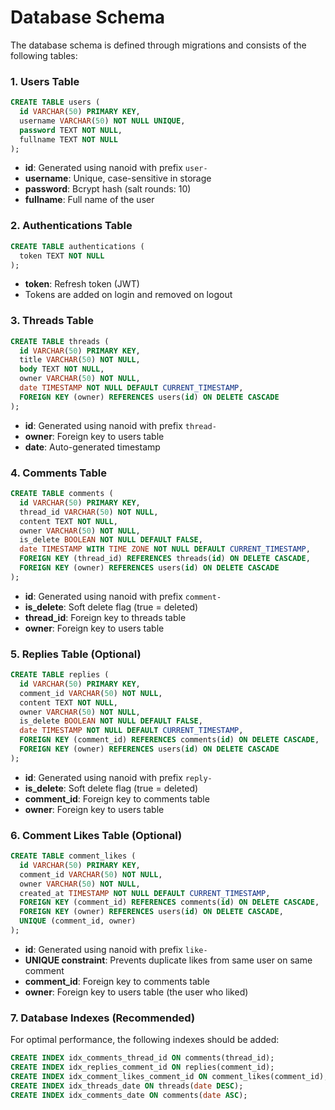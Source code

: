 # Database Schema

The database schema is defined through migrations and consists of the following tables:

### 1. Users Table

```sql
CREATE TABLE users (
  id VARCHAR(50) PRIMARY KEY,
  username VARCHAR(50) NOT NULL UNIQUE,
  password TEXT NOT NULL,
  fullname TEXT NOT NULL
);
```

- **id**: Generated using nanoid with prefix `user-`
- **username**: Unique, case-sensitive in storage
- **password**: Bcrypt hash (salt rounds: 10)
- **fullname**: Full name of the user

### 2. Authentications Table

```sql
CREATE TABLE authentications (
  token TEXT NOT NULL
);
```

- **token**: Refresh token (JWT)
- Tokens are added on login and removed on logout

### 3. Threads Table

```sql
CREATE TABLE threads (
  id VARCHAR(50) PRIMARY KEY,
  title VARCHAR(50) NOT NULL,
  body TEXT NOT NULL,
  owner VARCHAR(50) NOT NULL,
  date TIMESTAMP NOT NULL DEFAULT CURRENT_TIMESTAMP,
  FOREIGN KEY (owner) REFERENCES users(id) ON DELETE CASCADE
);
```

- **id**: Generated using nanoid with prefix `thread-`
- **owner**: Foreign key to users table
- **date**: Auto-generated timestamp

### 4. Comments Table

```sql
CREATE TABLE comments (
  id VARCHAR(50) PRIMARY KEY,
  thread_id VARCHAR(50) NOT NULL,
  content TEXT NOT NULL,
  owner VARCHAR(50) NOT NULL,
  is_delete BOOLEAN NOT NULL DEFAULT FALSE,
  date TIMESTAMP WITH TIME ZONE NOT NULL DEFAULT CURRENT_TIMESTAMP,
  FOREIGN KEY (thread_id) REFERENCES threads(id) ON DELETE CASCADE,
  FOREIGN KEY (owner) REFERENCES users(id) ON DELETE CASCADE
);
```

- **id**: Generated using nanoid with prefix `comment-`
- **is_delete**: Soft delete flag (true = deleted)
- **thread_id**: Foreign key to threads table
- **owner**: Foreign key to users table

### 5. Replies Table (Optional)

```sql
CREATE TABLE replies (
  id VARCHAR(50) PRIMARY KEY,
  comment_id VARCHAR(50) NOT NULL,
  content TEXT NOT NULL,
  owner VARCHAR(50) NOT NULL,
  is_delete BOOLEAN NOT NULL DEFAULT FALSE,
  date TIMESTAMP NOT NULL DEFAULT CURRENT_TIMESTAMP,
  FOREIGN KEY (comment_id) REFERENCES comments(id) ON DELETE CASCADE,
  FOREIGN KEY (owner) REFERENCES users(id) ON DELETE CASCADE
);
```

- **id**: Generated using nanoid with prefix `reply-`
- **is_delete**: Soft delete flag (true = deleted)
- **comment_id**: Foreign key to comments table
- **owner**: Foreign key to users table

### 6. Comment Likes Table (Optional)

```sql
CREATE TABLE comment_likes (
  id VARCHAR(50) PRIMARY KEY,
  comment_id VARCHAR(50) NOT NULL,
  owner VARCHAR(50) NOT NULL,
  created_at TIMESTAMP NOT NULL DEFAULT CURRENT_TIMESTAMP,
  FOREIGN KEY (comment_id) REFERENCES comments(id) ON DELETE CASCADE,
  FOREIGN KEY (owner) REFERENCES users(id) ON DELETE CASCADE,
  UNIQUE (comment_id, owner)
);
```

- **id**: Generated using nanoid with prefix `like-`
- **UNIQUE constraint**: Prevents duplicate likes from same user on same comment
- **comment_id**: Foreign key to comments table
- **owner**: Foreign key to users table (the user who liked)

### 7. Database Indexes (Recommended)

For optimal performance, the following indexes should be added:

```sql
CREATE INDEX idx_comments_thread_id ON comments(thread_id);
CREATE INDEX idx_replies_comment_id ON replies(comment_id);
CREATE INDEX idx_comment_likes_comment_id ON comment_likes(comment_id);
CREATE INDEX idx_threads_date ON threads(date DESC);
CREATE INDEX idx_comments_date ON comments(date ASC);
```
